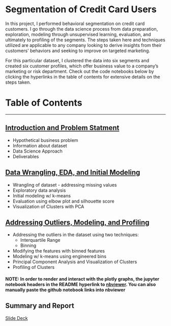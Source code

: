# Segmentation of Credit Card Users
In this project, I performed behavioral segmentation on credit card customers. I go through the data science process from data preparation, exploration, modeling through unsupervised learning, evaluation, and ultimately to profiling of the segments. The steps taken here and techniques utilized are applicable to any company looking to derive insights from their customers' behaviors and seeking to improve on targeted marketing. 

For this particular dataset, I clustered the data into six segments and created six customer profiles, which offer business value to a company’s marketing or risk department.
Check out the code notebooks below by clicking the hyperlinks in the table of contents for extensive details on the steps taken.

# Table of Contents
---------------------------------------------------------
## [Introduction and Problem Statment](https://github.com/mhahm/Credit-Card-User-Segmentation/blob/master/Introduction%20and%20Business%20Problem.pdf)
* Hypothetical business problem
* Information about dataset
* Data Science Approach
* Deliverables

## [Data Wrangling, EDA, and Initial Modeling](https://nbviewer.jupyter.org/github/mhahm/Credit-Card-User-Segmentation/blob/master/Data%20Wrangling%2C%20EDA%2C%20Initial%20Modeling.ipynb)
* Wrangling of dataset - addressing missing values
* Exploratory data analysis
* Initial modeling w/ k-means
* Evaluation using elbow plot and silhouette score
* Visualization of Clusters with PCA

## [Addressing Outliers, Modeling, and Profiling](https://nbviewer.jupyter.org/github/mhahm/Credit-Card-User-Segmentation/blob/master/Outliers%2C%20Modeling%2C%20Profiling.ipynb)
* Addressing the outliers in the dataset using two techniques:
    * Interquartile Range
    * Binning
* Modifying the features with binned features
* Modeling w/ k-means using engineered bins
* Principal Component Analysis and Visualization of Clusters
* Profiling of Clusters


#### NOTE: In order to render and interact with the plotly graphs, the jupyter notebook headers in the README hyperlink to [nbviewer](https://nbviewer.jupyter.org). You can also manually paste the github notebook links into nbviewer

## Summary and Report
[Slide Deck](https://docs.google.com/presentation/d/1NY7i3QNlryLVD8RZJDVCXjY1jgZfOXSOzdDHlPLzFF4/edit?usp=sharing)
